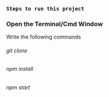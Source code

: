
### `Steps to run this project`

### Open the Terminal/Cmd Window
Write the following commands

###### git clone 
###### npm install
###### npm start

